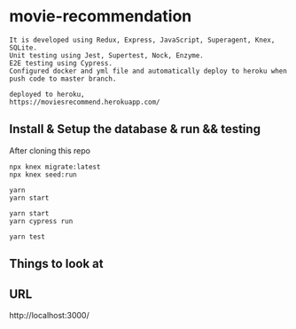 # movie-recommendation
```Thump up/Skip 10 movies, it will recommend 20 movies based on your options.
It is developed using Redux, Express, JavaScript, Superagent, Knex, SQLite.
Unit testing using Jest, Supertest, Nock, Enzyme. 
E2E testing using Cypress.
Configured docker and yml file and automatically deploy to heroku when push code to master branch.

deployed to heroku,
https://moviesrecommend.herokuapp.com/
```

## Install & Setup the database & run && testing

After cloning this repo

```set up the database
npx knex migrate:latest
npx knex seed:run
```

```shell
yarn
yarn start
```

```Cypress E2E testing
yarn start
yarn cypress run 
```

```Unit testing
yarn test
```

## Things to look at

URL                                
-----------------------------------
http://localhost:3000/


